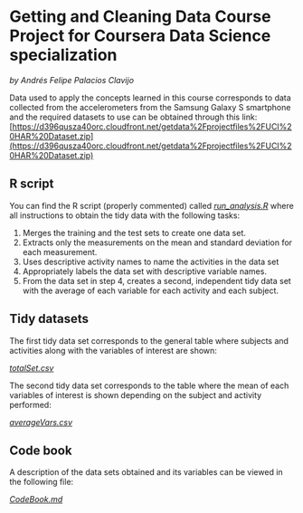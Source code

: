 # Getting and Cleaning Data Course Project for Coursera Data Science specialization
*by Andrés Felipe Palacios Clavijo*

Data used to apply the concepts learned in this course corresponds to data collected from the accelerometers from the Samsung Galaxy S smartphone and the required datasets to use can be obtained through this link:  [https://d396qusza40orc.cloudfront.net/getdata%2Fprojectfiles%2FUCI%20HAR%20Dataset.zip](https://d396qusza40orc.cloudfront.net/getdata%2Fprojectfiles%2FUCI%20HAR%20Dataset.zip)

## R script
You can find the R script (properly commented) called [*run_analysis.R*](https://github.com/andresfpc/CleaningDataCourseProject/run_analysis.R) where all instructions to obtain the tidy data with the following tasks:

1. Merges the training and the test sets to create one data set.
2. Extracts only the measurements on the mean and standard deviation for each measurement.
3. Uses descriptive activity names to name the activities in the data set
4. Appropriately labels the data set with descriptive variable names.
5. From the data set in step 4, creates a second, independent tidy data set with the average of each variable for each activity and each subject.

## Tidy datasets
The first tidy data set corresponds to the general table where subjects and activities along with the variables of interest are shown:

  [*totalSet.csv*](https://github.com/andresfpc/CleaningDataCourseProject/totalSet.csv)
  
The second tidy data set corresponds to the table where the mean of each variables of interest is shown depending on the subject and activity performed:

  [*averageVars.csv*](https://github.com/andresfpc/CleaningDataCourseProject/averageVars.csv)
  
  ## Code book
  A description of the data sets obtained and its variables can be viewed in the following file:
  
  [*CodeBook.md*](https://github.com/andresfpc/CleaningDataCourseProject/CodeBook.md)
